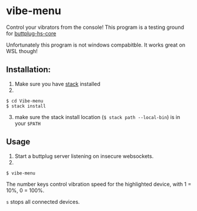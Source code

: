 # vibe-menu
Control your vibrators from the console!
This program is a testing ground for [buttplug-hs-core](https://github.com/sullyj3/buttplug-hs-core)

Unfortunately this program is not windows compabitble. It works great on WSL though!

## Installation:
1. Make sure you have [stack](https://docs.haskellstack.org/en/stable/README/#how-to-install) installed
2.

```
$ cd Vibe-menu
$ stack install
```
3. make sure the stack install location (`$ stack path --local-bin`) is in your `$PATH`

## Usage
1. Start a buttplug server listening on insecure websockets.
2.
```
$ vibe-menu
```

The number keys control vibration speed for the highlighted device, with 1 = 10%, 0 = 100%.

`s` stops all connected devices.
